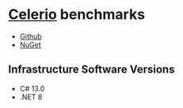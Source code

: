 # [Celerio](https://github.com/Oxule/Celerio) benchmarks

* [Github](https://github.com/Oxule/Celerio)
* [NuGet](https://www.nuget.org/packages/Celerio)

## Infrastructure Software Versions

* C# 13.0
* .NET 8

